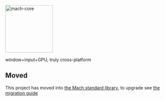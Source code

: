 <a href="https://machengine.org/pkg/mach-core">
    <picture>
        <source media="(prefers-color-scheme: dark)" srcset="https://machengine.org/assets/mach/core-full-dark.svg">
        <img alt="mach-core" src="https://machengine.org/assets/mach/core-full-light.svg" height="150px">
    </picture>
</a>

window+input+GPU, truly cross-platform

## Moved

This project has moved into [the Mach standard library](https://machengine.org/engine/stdlib/), to upgrade see [the migration guide](https://machengine.org/core/migrations/#machcore-package-url-change-2024-03-06)